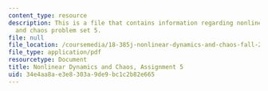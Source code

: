 ```yaml
---
content_type: resource
description: This is a file that contains information regarding nonlinear dynamics
  and chaos problem set 5.
file: null
file_location: /coursemedia/18-385j-nonlinear-dynamics-and-chaos-fall-2014/34e4aa8ae3e8303a9de9bc1c2b82e665_MIT18_385JF14_Pset5.pdf
file_type: application/pdf
resourcetype: Document
title: Nonlinear Dynamics and Chaos, Assignment 5
uid: 34e4aa8a-e3e8-303a-9de9-bc1c2b82e665
---
```

